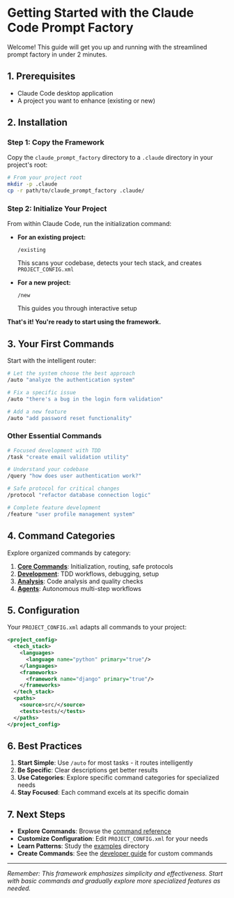 # Getting Started with the Claude Code Prompt Factory

Welcome! This guide will get you up and running with the streamlined prompt factory in under 2 minutes.

## 1. Prerequisites

*   Claude Code desktop application
*   A project you want to enhance (existing or new)

## 2. Installation

### Step 1: Copy the Framework

Copy the `claude_prompt_factory` directory to a `.claude` directory in your project's root:

```bash
# From your project root
mkdir -p .claude
cp -r path/to/claude_prompt_factory .claude/
```

### Step 2: Initialize Your Project

From within Claude Code, run the initialization command:

*   **For an existing project:**
    ```
    /existing
    ```
    This scans your codebase, detects your tech stack, and creates `PROJECT_CONFIG.xml`

*   **For a new project:**
    ```
    /new
    ```
    This guides you through interactive setup

**That's it! You're ready to start using the framework.**

## 3. Your First Commands

Start with the intelligent router:

```bash
# Let the system choose the best approach
/auto "analyze the authentication system"

# Fix a specific issue
/auto "there's a bug in the login form validation"

# Add a new feature
/auto "add password reset functionality"
```

### Other Essential Commands

```bash
# Focused development with TDD
/task "create email validation utility"

# Understand your codebase
/query "how does user authentication work?"

# Safe protocol for critical changes  
/protocol "refactor database connection logic"

# Complete feature development
/feature "user profile management system"
```

## 4. Command Categories

Explore organized commands by category:

1.  **[Core Commands](../claude_prompt_factory/commands/core/README.md)**: Initialization, routing, safe protocols
2.  **[Development](../claude_prompt_factory/commands/development/README.md)**: TDD workflows, debugging, setup
3.  **[Analysis](../claude_prompt_factory/commands/analysis/README.md)**: Code analysis and quality checks
4.  **[Agents](../claude_prompt_factory/commands/agents/README.md)**: Autonomous multi-step workflows

## 5. Configuration

Your `PROJECT_CONFIG.xml` adapts all commands to your project:

```xml
<project_config>
  <tech_stack>
    <languages>
      <language name="python" primary="true"/>
    </languages>
    <frameworks>
      <framework name="django" primary="true"/>
    </frameworks>
  </tech_stack>
  <paths>
    <source>src/</source>
    <tests>tests/</tests>
  </paths>
</project_config>
```

## 6. Best Practices

1.  **Start Simple**: Use `/auto` for most tasks - it routes intelligently
2.  **Be Specific**: Clear descriptions get better results
3.  **Use Categories**: Explore specific command categories for specialized needs
4.  **Stay Focused**: Each command excels at its specific domain

## 7. Next Steps

*   **Explore Commands**: Browse the [command reference](../claude_prompt_factory/CLAUDE.md)
*   **Customize Configuration**: Edit `PROJECT_CONFIG.xml` for your needs
*   **Learn Patterns**: Study the [examples](../examples/) directory
*   **Create Commands**: See the [developer guide](DEVELOPER_GUIDE.md) for custom commands

---
*Remember: This framework emphasizes simplicity and effectiveness. Start with basic commands and gradually explore more specialized features as needed.* 